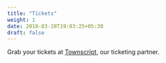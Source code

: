 ```yaml
---
title: "Tickets"
weight: 1
date: 2018-03-28T19:03:25+05:30
draft: false
---
```


Grab your tickets at <a href="https://www.townscript.com/e/droidjam-india-2019">Townscript</a>, our ticketing partner.
